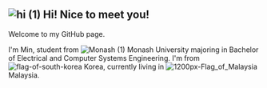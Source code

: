 ## ![hi (1)](https://github.com/minn5707/minn5707/assets/170194593/bcba6497-fe6b-44c8-870d-72524c7bfc8b) Hi! Nice to meet you!
Welcome to my GitHub page.

I'm Min, student from ![Monash (1)](https://github.com/minn5707/minn5707/assets/170194593/ab06bfff-72a7-41ec-804e-2e19cd9b61c7) Monash University majoring in Bachelor of Electrical and Computer Systems Engineering.
I'm from ![flag-of-south-korea](https://github.com/minn5707/minn5707/assets/170194593/5afbb9b2-f660-4feb-b9ac-91a0dfa473e2) Korea, currently living in ![1200px-Flag_of_Malaysia](https://github.com/minn5707/minn5707/assets/170194593/a686cc36-248a-4d7b-bb82-5c0d181d9cf6) Malaysia.






<!--
**minn5707/minn5707** is a ✨ _special_ ✨ repository because its `README.md` (this file) appears on your GitHub profile.

Here are some ideas to get you started:

- 🔭 I’m currently working on ...
- 🌱 I’m currently learning ...
- 👯 I’m looking to collaborate on ...
- 🤔 I’m looking for help with ...
- 💬 Ask me about ...
- 📫 How to reach me: ...
- 😄 Pronouns: ...
- ⚡ Fun fact: ...
-->
